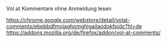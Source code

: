 Vol.at Kommentare ohne Anmeldung lesen

https://chrome.google.com/webstore/detail/volat-comments/ebebbdfmojaghomghigailaodokfpidc?hl=de
https://addons.mozilla.org/de/firefox/addon/vol-at-comments/
